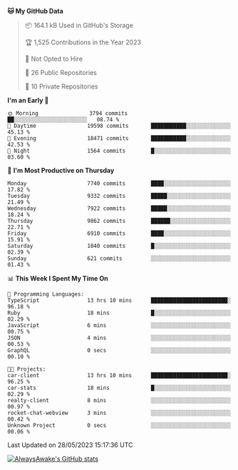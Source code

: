 <!--START_SECTION:waka-->
**🐱 My GitHub Data** 

> 📦 164.1 kB Used in GitHub's Storage 
 > 
> 🏆 1,525 Contributions in the Year 2023
 > 
> 🚫 Not Opted to Hire
 > 
> 📜 26 Public Repositories 
 > 
> 🔑 10 Private Repositories 
 > 
**I'm an Early 🐤** 

```text
🌞 Morning                3794 commits        ██░░░░░░░░░░░░░░░░░░░░░░░   08.74 % 
🌆 Daytime                19598 commits       ███████████░░░░░░░░░░░░░░   45.13 % 
🌃 Evening                18471 commits       ███████████░░░░░░░░░░░░░░   42.53 % 
🌙 Night                  1564 commits        █░░░░░░░░░░░░░░░░░░░░░░░░   03.60 % 
```
📅 **I'm Most Productive on Thursday** 

```text
Monday                   7740 commits        ████░░░░░░░░░░░░░░░░░░░░░   17.82 % 
Tuesday                  9332 commits        █████░░░░░░░░░░░░░░░░░░░░   21.49 % 
Wednesday                7922 commits        █████░░░░░░░░░░░░░░░░░░░░   18.24 % 
Thursday                 9862 commits        ██████░░░░░░░░░░░░░░░░░░░   22.71 % 
Friday                   6910 commits        ████░░░░░░░░░░░░░░░░░░░░░   15.91 % 
Saturday                 1040 commits        █░░░░░░░░░░░░░░░░░░░░░░░░   02.39 % 
Sunday                   621 commits         ░░░░░░░░░░░░░░░░░░░░░░░░░   01.43 % 
```


📊 **This Week I Spent My Time On** 

```text
💬 Programming Languages: 
TypeScript               13 hrs 10 mins      ████████████████████████░   96.18 % 
Ruby                     18 mins             █░░░░░░░░░░░░░░░░░░░░░░░░   02.29 % 
JavaScript               6 mins              ░░░░░░░░░░░░░░░░░░░░░░░░░   00.75 % 
JSON                     4 mins              ░░░░░░░░░░░░░░░░░░░░░░░░░   00.53 % 
GraphQL                  0 secs              ░░░░░░░░░░░░░░░░░░░░░░░░░   00.10 % 

🐱‍💻 Projects: 
car-client               13 hrs 10 mins      ████████████████████████░   96.25 % 
car-stats                18 mins             █░░░░░░░░░░░░░░░░░░░░░░░░   02.29 % 
realty-client            8 mins              ░░░░░░░░░░░░░░░░░░░░░░░░░   00.97 % 
rocket-chat-webview      3 mins              ░░░░░░░░░░░░░░░░░░░░░░░░░   00.42 % 
Unknown Project          0 secs              ░░░░░░░░░░░░░░░░░░░░░░░░░   00.06 % 
```


 Last Updated on 28/05/2023 15:17:36 UTC
<!--END_SECTION:waka-->

[![AlwaysAwake's GitHub stats](https://github-readme-stats.vercel.app/api?username=AlwaysAwake&show_icons=true&theme=github_dark&count_private=true)](https://github.com/AlwaysAwake/AlwaysAwake)
